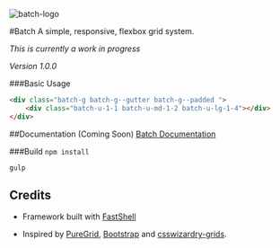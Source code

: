 
![batch-logo](https://cloud.githubusercontent.com/assets/3717760/9235349/44fe54fc-410c-11e5-8465-08823050af6e.png)


#Batch
A simple, responsive, flexbox grid system.

*This is currently a work in progress*

*Version 1.0.0*

###Basic Usage
```html
<div class="batch-g batch-g--gutter batch-g--padded ">
	<div class="batch-u-1-1 batch-u-md-1-2 batch-u-lg-1-4"></div>
</div>
```

##Documentation (Coming Soon)
[Batch Documentation](https://martskin.github.io/batch)


###Build
``npm install``

``gulp``

## Credits
* Framework built with [FastShell](https://github.com/HosseinKarami/fastshell)

* Inspired by [PureGrid](http://purecss.io/grids/), [Bootstrap](http://getbootstrap.com/) and [csswizardry-grids](http://csswizardry.com/csswizardry-grids/). 